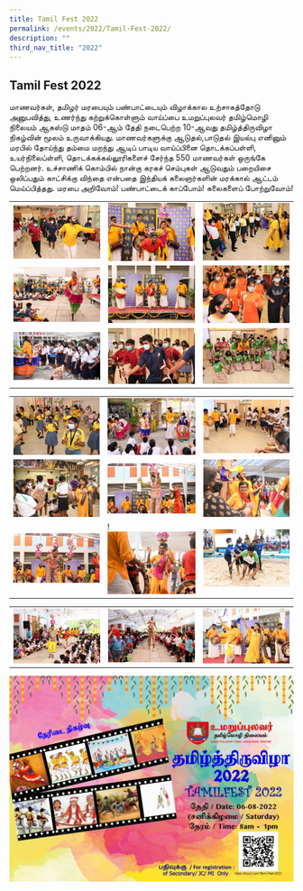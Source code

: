 ```yaml
---
title: Tamil Fest 2022
permalink: /events/2022/Tamil-Fest-2022/
description: ""
third_nav_title: "2022"
---
```

## Tamil Fest 2022

மாணவர்கள், தமிழர் மரபையும் பண்பாட்டையும் விழாக்கால உற்சாகத்தோடு அனுபவித்து, உணர்ந்து கற்றுக்கொள்ளும் வாய்ப்பை உமறுப்புலவர் தமிழ்மொழி நிலையம் ஆகஸ்டு மாதம் 06-ஆம் தேதி நடைபெற்ற 10-ஆவது தமிழ்த்திருவிழா நிகழ்வின் மூலம் உருவாக்கியது. மாணவர்களுக்கு ஆடுதல்,பாடுதல் இயல்பு எனினும் மரபில் தோய்ந்து தம்மை மறந்து ஆடிப் பாடிய வாய்ப்பினை தொடக்கப்பள்ளி, உயர்நிலைப்ள்ளி, தொடக்கக்கல்லூரிகளைச் சேர்ந்த 550 மாணவர்கள் ஒருங்கே பெற்றனர். உச்சாணிக் கொம்பில் நான்கு கரகச் செம்புகள் ஆடுவதும் பறையிசை ஒலிப்பதும் காட்சிக்கு விந்தை என்பதை இந்தியக் கலைஞர்களின் மரக்கால் ஆட்டம் மெய்ப்பித்தது. மரபை அறிவோம்! பண்பாட்டைக் காப்போம்! கலைகளைப் போற்றுவோம்!


|   |   |   |
|---|---|---|
| ![](/images/Tamilfest1.jpeg)  | ![](/images/Tamilfest2.jpeg)  | ![](/images/Tamilfest3.jpeg)  |
| ![](/images/Tamilfest4.jpeg)  | ![](/images/Tamilfest5.jpeg)  | ![](/images/Tamilfest6.jpeg)  |
| ![](/images/Tamilfest7.jpeg)  |  ![](/images/Tamilfest8.jpeg) | ![](/images/Tamilfest9.jpeg)  |

|   |   |   |
|---|---|---|
|  ![](/images/Tamilfest10.jpeg) |  ![](/images/Tamilfest11.jpeg) | ![](/images/Tamilfest12.jpeg)  |
|  ![](/images/Tamilfest13.jpeg) |  ![](/images/Tamilfest14.jpeg) |  ![](/images/Tamilfest15.jpeg) |
|  ![](/images/Tamilfest16.jpeg) | !![](/images/Tamilfest17.png)  | ![](/images/Tamilfest18.png) |



|  | | |
| -------- | -------- | -------- |
|   ![](/images/Tamilfest19'.jpeg)   |  ![](/images/Tamilfest20.jpeg)   |   ![](/images/Tamilfest21.jpeg)   |

![](/images/Tamilfest22.jpeg)
